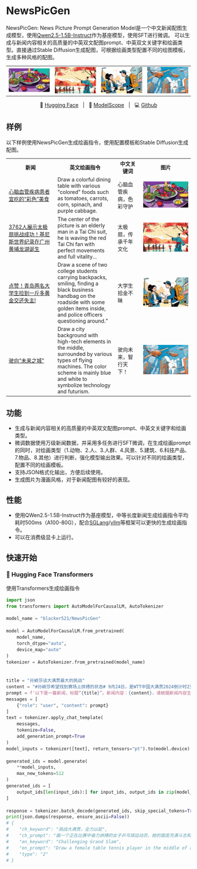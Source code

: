 # NewsPicGen

NewsPicGen: News Picture Prompt Generation Model是一个中文新闻配图生成模型，使用[Qwen2.5-1.5B-Instruct](https://huggingface.co/Qwen/Qwen2.5-1.5B-Instruct)作为基座模型，使用SFT进行微调。
可以生成与新闻内容相关的高质量的中英双文配图prompt、中英双文关键字和绘画类型。直接通过Stable Diffusion生成配图，可根据绘画类型配置不同的绘图模板，生成多种风格的配图。

<table>
    <tr>
        <td>
            <img src="images/081800-fab7cae0-0426-4bf3-9221-9c5dee992caf-3998970961.png" alt="" style="zoom:50%;" />
        </td>
        <td>
            <img src="images/093033-278f8bc6-b333-4dea-bdd6-87b9ba480217-1377011191.png" alt="" style="zoom:50%;" />
        </td>
        <td>
            <img src="images/093729-ec593819-c510-43f4-bffe-5645849898e3-717896971.png" alt="" style="zoom:50%;" />
        </td>
        <td>
            <img src="images/093930-171781b5-c41e-44f2-94dd-adb7d324b7db-1838043457.png" alt="" style="zoom:50%;" />
        </td>
    </tr>
</table>

<p align="center">
        🤗 <a href="https://huggingface.co/blacker521/NewsPicGen/">Hugging Face</a>&nbsp&nbsp | &nbsp&nbsp🤖 <a href="https://modelscope.cn/models/blacker521/NewsPicGen">ModelScope</a>&nbsp&nbsp | &nbsp&nbsp💻 <a href="https://github.com/blacker521/NewsPicGen">Github</a>
</p>

## 样例

以下样例使用NewsPicGen生成绘画指令，使用配置模板和Stable Diffusion生成配图。
<!--  -->
<table>
    <tr>
        <th>新闻</th>
        <th style="width: 150px;">英文绘画指令</th>
        <th>中文关键词</th>
        <th>图片</th>
    </tr>
    <tr>
        <td><a href="https://baijiahao.baidu.com/s?id=1810945829190023515">心脑血管疾病患者宜吃的“彩色”美食</a></td>
        <td>Draw a colorful dining table with various "colored" foods such as tomatoes, carrots, corn, spinach, and purple cabbage.</td>
        <td>心脑血管疾病，色彩守护</td>
        <td><img src="images/081800-fab7cae0-0426-4bf3-9221-9c5dee992caf-3998970961.png" alt="" style="zoom:50%;" /></td>
    </tr>
    <tr>
        <td><a href="https://baijiahao.baidu.com/s?id=1810963351722892019">3762人展示太极扇挑战成功！基尼斯世界纪录在广州黄埔龙湖诞生</a></td>
        <td>The center of the picture is an elderly man in a Tai Chi suit, he is waving the red Tai Chi fan with perfect movements and full vitality...</td>
        <td>太极扇，传承千年文化</td>
        <td><img src="images/093033-278f8bc6-b333-4dea-bdd6-87b9ba480217-1377011191.png" alt="" style="zoom:50%;" /></td>
    </tr>
    <tr>
        <td><a href="https://content-static.cctvnews.cctv.com/snow-book/index.html?item_id=3094286144295671472&source=50001&sub_source=50001_006">点赞！青岛两名大学生捡到一斤多黄金交还失主!</a></td>
        <td>Draw a scene of two college students carrying backpacks, smiling, finding a black business handbag on the roadside with some golden items inside, and police officers questioning around."</td>
        <td>大学生拾金不昧</td>
        <td><img src="images/093729-ec593819-c510-43f4-bffe-5645849898e3-717896971.png" alt="" style="zoom:50%;" /></td>
    </tr>
    <tr>
        <td><a href="https://baijiahao.baidu.com/s?id=1810886409729822758">驶向“未来之城”</a></td>
        <td>Draw a city background with high-tech elements in the middle, surrounded by various types of flying machines. The color scheme is mainly blue and white to symbolize technology and futurism.</td>
        <td>驶向未来，智行天下！</td>
        <td><img src="images/093930-171781b5-c41e-44f2-94dd-adb7d324b7db-1838043457.png" alt="" style="zoom:50%;" /></td>
    </tr>
</table>

## 功能 
- 生成与新闻内容相关的高质量的中英双文配图prompt、中英文关键字和绘画类型。
- 微调数据使用万级新闻数据，并采用多任务进行SFT微调，在生成绘画prompt的同时，对绘画类型（1.动物、2.人、3.人群、4.风景、5.建筑、6.科技产品、7.物品、8.其他）进行判断，强化模型输出效果。可以针对不同的绘画类型，配置不同的绘画模板。
- 支持JSON格式化输出，方便后续使用。
- 生成图片为漫画风格，对于新闻配图有较好的表现。
## 性能

- 使用QWen2.5-1.5B-Instruct作为基座模型，中等长度新闻生成绘画指令平均耗时500ms（A100-80G），配合[SGLang](https://github.com/modelscope/sglang)/[vllm](https://github.com/vllm-project/vllm)等框架可以更快的生成绘画指令。
- 可以在消费级显卡上运行。

## 快速开始

### 🤗 Hugging Face Transformers

使用Transformers生成绘画指令

```python
import json
from transformers import AutoModelForCausalLM, AutoTokenizer

model_name = "blacker521/NewsPicGen"

model = AutoModelForCausalLM.from_pretrained(
    model_name,
    torch_dtype="auto",
    device_map="auto"
)
tokenizer = AutoTokenizer.from_pretrained(model_name)


title = "孙颖莎谈大满贯最大的挑战"
content = "#孙颖莎希望找到赛场上拼搏的状态# 9月24日，是WTT中国大满贯2024倒计时2天，球员@孙颖莎 接受专访。孙颖莎在采访中谈及大满贯中最大的挑战，她表示大满贯已经是很顶尖的赛事水平了，所以每场球都会有挑战，希望自己能找到积极专注的在赛场上拼搏的状态。"
prompt = f'以下是一篇新闻，标题“{title}”。新闻内容：{content}，请根据新闻内容生成绘画指令，图片要符合新闻内容，并且有创意。'
messages = [
    {"role": "user", "content": prompt}
]
text = tokenizer.apply_chat_template(
    messages,
    tokenize=False,
    add_generation_prompt=True
)
model_inputs = tokenizer([text], return_tensors="pt").to(model.device)

generated_ids = model.generate(
    **model_inputs,
    max_new_tokens=512
)
generated_ids = [
    output_ids[len(input_ids):] for input_ids, output_ids in zip(model_inputs.input_ids, generated_ids)
]

response = tokenizer.batch_decode(generated_ids, skip_special_tokens=True)[0]
print(json.dumps(response, ensure_ascii=False))
# {
#    "ch_keyword": "挑战大满贯，全力以赴",
#    "ch_prompt": "画一个正在比赛中奋力拼搏的女子乒乓球运动员，她的面庞充满斗志和决心，手中握着乒乓球拍，眼睛紧盯着对手，背景为观众席上的欢呼声。",
#    "en_keyword": "Challenging Grand Slam",
#    "en_prompt": "Draw a female table tennis player in the middle of an intense match, her face filled with determination and resolve, holding a ping pong paddle in her hand, staring at her opponent closely, and the cheering from the audience in the background.",
#    "type": "2"
# }
```